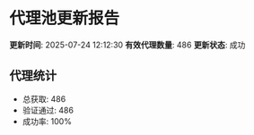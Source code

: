 # 代理池更新报告

**更新时间**: 2025-07-24 12:12:30
**有效代理数量**: 486
**更新状态**:  成功

## 代理统计
- 总获取: 486
- 验证通过: 486
- 成功率: 100%

